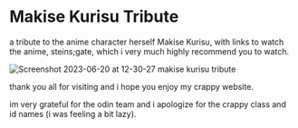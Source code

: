 # Makise Kurisu Tribute
a tribute to the anime character herself Makise Kurisu, with links to watch the anime, steins;gate, which i very much highly recommend you to watch.

![Screenshot 2023-06-20 at 12-30-27 makise kurisu tribute](https://github.com/tendonitisroach/odin-website-assignment/assets/135340008/3e3679af-7cc3-431f-9c4a-9a720eabec7c)

thank you all for visiting and i hope you enjoy my crappy website.

im very grateful for the odin team and i apologize for the crappy class and id names (i was feeling a bit lazy).

